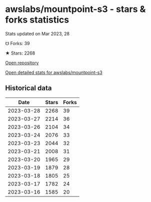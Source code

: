 # awslabs/mountpoint-s3 - stars & forks statistics

Stats updated on Mar 2023, 28

☋ Forks: 39

★ Stars: 2268

[Open repository](https://github.com/awslabs/mountpoint-s3)

[Open detailed stats for awslabs/mountpoint-s3](https://reviewgithub.com/rep/awslabs/mountpoint-s3)

## Historical data
| Date | Stars | Forks |
|------|-------|-------|
| 2023-03-28 | 2268 | 39 | 
| 2023-03-27 | 2214 | 36 | 
| 2023-03-26 | 2104 | 34 | 
| 2023-03-24 | 2076 | 33 | 
| 2023-03-23 | 2044 | 32 | 
| 2023-03-21 | 2008 | 31 | 
| 2023-03-20 | 1965 | 29 | 
| 2023-03-19 | 1879 | 28 | 
| 2023-03-18 | 1805 | 25 | 
| 2023-03-17 | 1782 | 24 | 
| 2023-03-16 | 1585 | 20 | 

